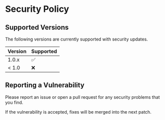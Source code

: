 # Security Policy

## Supported Versions

The following versions are currently supported with security updates.

| Version | Supported          |
| ------- | ------------------ |
| 1.0.x   | :white_check_mark: |
| < 1.0   | :x:                |

## Reporting a Vulnerability

Please report an issue or open a pull request for any security problems that you find.

If the vulnerability is accepted, fixes will be merged into the next patch.
